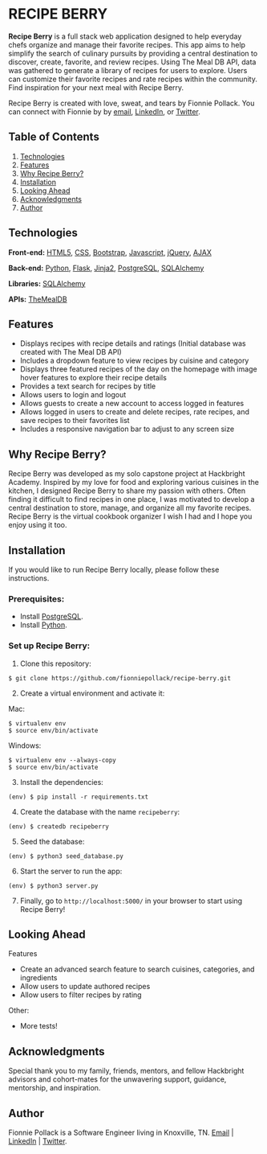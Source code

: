 # RECIPE BERRY
**Recipe Berry** is a full stack web application designed to help everyday chefs organize and manage their favorite recipes. This app aims to help simplify the search of culinary pursuits by providing a central destination to discover, create, favorite, and review recipes. Using The Meal DB API, data was gathered to generate a library of recipes for users to explore. Users can customize their favorite recipes and rate recipes within the community. Find inspiration for your next meal with Recipe Berry.

Recipe Berry is created with love, sweat, and tears by Fionnie Pollack. You can connect with Fionnie by by [email](mailto:fionniepollack@gmail.com), [LinkedIn](https://www.linkedin.com/in/fionniepollack/), or [Twitter](https://twitter.com/fionniepollack).

## Table of Contents

1. [Technologies](#technologies)
2. [Features](#features)
3. [Why Recipe Berry?](#why)
4. [Installation](#installation)
5. [Looking Ahead](#future)
6. [Acknowledgments](#credits)
7. [Author](#author)

## <a name="technologies"></a>Technologies

**Front-end:** [HTML5](http://www.w3schools.com/html/), [CSS](http://www.w3schools.com/css/), [Bootstrap](http://getbootstrap.com), [Javascript](https://developer.mozilla.org/en-US/docs/Web/JavaScript), [jQuery](https://jquery.com/), [AJAX](http://api.jquery.com/jquery.ajax/)

**Back-end:** [Python](https://www.python.org/), [Flask](http://flask.pocoo.org/), [Jinja2](http://jinja.pocoo.org/docs/dev/), [PostgreSQL](http://www.postgresql.org/), [SQLAlchemy](http://www.sqlalchemy.org/)

**Libraries:** [SQLAlchemy](https://www.sqlalchemy.org)

**APIs:** [TheMealDB](https://www.themealdb.com/api.php)

## <a name="features"></a>Features

- Displays recipes with recipe details and ratings (Initial database was created with The Meal DB API)
- Includes a dropdown feature to view recipes by cuisine and category
- Displays three featured recipes of the day on the homepage with image hover features to explore their recipe details
- Provides a text search for recipes by title
- Allows users to login and logout
- Allows guests to create a new account to access logged in features
- Allows logged in users to create and delete recipes, rate recipes, and save recipes to their favorites list
- Includes a responsive navigation bar to adjust to any screen size

## <a name="why"></a>Why Recipe Berry?

Recipe Berry was developed as my solo capstone project at Hackbright Academy. Inspired by my love for food and exploring various cuisines in the kitchen, I designed Recipe Berry to share my passion with others. Often finding it difficult to find recipes in one place, I was motivated to develop a central destination to store, manage, and organize all my favorite recipes. Recipe Berry is the virtual cookbook organizer I wish I had and I hope you enjoy using it too.

## <a name="installation"></a>Installation
If you would like to run Recipe Berry locally, please follow these instructions.

### Prerequisites:

- Install [PostgreSQL](https://www.postgresql.org/download/).
- Install [Python](https://www.python.org/downloads/).

### Set up Recipe Berry:

1. Clone this repository:

```$ git clone https://github.com/fionniepollack/recipe-berry.git```

2. Create a virtual environment and activate it:

 Mac:

    $ virtualenv env
    $ source env/bin/activate

 Windows:

    $ virtualenv env --always-copy
    $ source env/bin/activate

3. Install the dependencies:

```(env) $ pip install -r requirements.txt```

4. Create the database with the name `recipeberry`:

```(env) $ createdb recipeberry```

5. Seed the database:

```(env) $ python3 seed_database.py```

6. Start the server to run the app:

```(env) $ python3 server.py```

7. Finally, go to `http://localhost:5000/` in your browser to start using Recipe Berry!

## <a name="future"></a>Looking Ahead

Features

- Create an advanced search feature to search cuisines, categories, and ingredients
- Allow users to update authored recipes
- Allow users to filter recipes by rating

Other:

- More tests!

## <a name="credits"></a>Acknowledgments

Special thank you to my family, friends, mentors, and fellow Hackbright advisors and cohort-mates for the unwavering support, guidance, mentorship, and inspiration.

## <a name="author"></a>Author
Fionnie Pollack is a Software Engineer living in Knoxville, TN.
[Email](mailto:fionniepollack@gmail.com) | [LinkedIn](https://www.linkedin.com/in/fionniepollack/) | [Twitter](https://twitter.com/fionniepollack).
